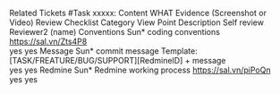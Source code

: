 Related Tickets
#Task xxxxx: Content
WHAT
Evidence (Screenshot or Video)
Review Checklist
Category    View Point    Description    Self review    Reviewer2 (name)
Conventions    Sun* coding conventions    https://sal.vn/Zts4P8    
 yes
 yes
Message    Sun* commit message    Template: [TASK/FREATURE/BUG/SUPPORT][RedmineID] + message    
 yes
 yes
Redmine    Sun* Redmine working process    https://sal.vn/piPoQn    
 yes
 yes
